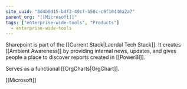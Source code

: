 ```yaml
---
site_uuid: "8d4b0d15-b4f3-49cf-b50c-c9f10440a2a7"
parent_org: "[[Microsoft]]"
tags: ["enterprise-wide-tools", "Products"]
  - enterprise-wide-tools
---
```

Sharepoint is part of the [[Current Stack|Laerdal Tech Stack]]. It creates [[Ambient Awareness]] by providing internal news, updates, and gives people a place to discover reports created in [[PowerBI]]. 

Serves as a functional [[OrgCharts|OrgChart]].



[[Microsoft]]

